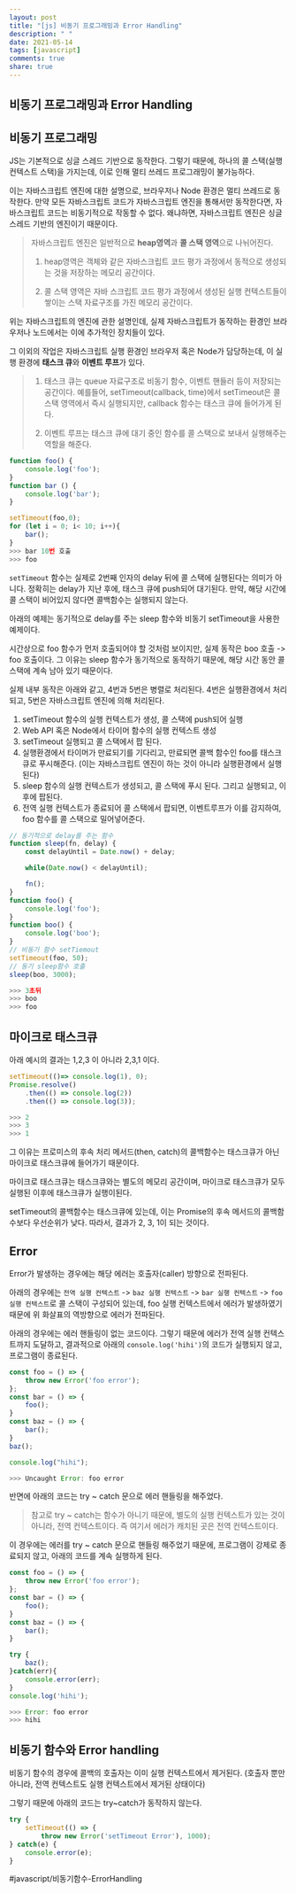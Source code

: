 ```yaml
---
layout: post
title: "[js] 비동기 프로그래밍과 Error Handling"
description: " "
date: 2021-05-14
tags: [javascript]
comments: true
share: true
---
```




## 비동기 프로그래밍과 Error Handling
## 비동기 프로그래밍

JS는 기본적으로 싱글 스레드 기반으로 동작한다.  그렇기 때문에, 하나의 콜 스택(실행 컨텍스트 스택)을 가지는데, 이로 인해 멀티 쓰레드 프로그래밍이 불가능하다.

이는 자바스크립트 엔진에 대한 설명으로, 브라우저나 Node 환경은 멀티 쓰레드로 동작한다. 만약 모든 자바스크립트 코드가 자바스크립트 엔진을 통해서만 동작한다면, 자바스크립트 코드는 비동기적으로 작동할 수 없다. 왜냐하면, 자바스크립트 엔진은 싱글 스레드 기반의 엔진이기 때문이다.


> 자바스크립트 엔진은 일반적으로 **heap영역**과 **콜 스택 영역**으로 나뉘어진다.
> 1. heap영역은 객체와 같은 자바스크립트 코드 평가 과정에서 동적으로 생성되는 것을 저장하는 메모리 공간이다.
>
> 2. 콜 스택 영역은 자바 스크립트 코드 평가 과정에서 생성된 실행 컨텍스트들이 쌓이는 스택 자료구조를 가진 메모리 공간이다.

위는 자바스크립트의 엔진에 관한 설명인데, 실제 자바스크립트가 동작하는 환경인 브라우저나 노드에서는 이에 추가적인 장치들이 있다.

그 이외의 작업은 자바스크립트 실행 환경인 브라우저 혹은 Node가 담당하는데, 이 실행 환경에 **태스크 큐**와 **이벤트 루프**가 있다.

> 1. 태스크 큐는 queue 자료구조로 비동기 함수, 이벤트 핸들러 등이 저장되는 공간이다. 예를들어, setTimeout(callback, time)에서 setTimeout은 콜 스택 영역에서 즉시 실행되지만, callback 함수는 태스크 큐에 들어가게 된다.
>
> 2. 이벤트 루프는 태스크 큐에 대기 중인 함수를 콜 스택으로 보내서 실행해주는 역할을 해준다.


```javascript
function foo() {
    console.log('foo');
}
function bar () {
    console.log('bar');
}

setTimeout(foo,0);
for (let i = 0; i< 10; i++){
    bar();
}
>>> bar 10번 호출
>>> foo
```

`setTimeout` 함수는 실제로 2번째 인자의 delay 뒤에 콜 스택에 실행된다는 의미가 아니다. 정확히는 delay가 지난 후에, 태스크 큐에 push되어 대기된다.
만약, 해당 시간에 콜 스택이 비어있지 않다면 콜백함수는 실행되지 않는다.

아래의 예제는 동기적으로 delay를 주는 sleep 함수와 비동기 setTimeout을 사용한 예제이다.

시간상으로 foo 함수가 먼저 호출되어야 할 것처럼 보이지만, 실제 동작은 boo 호출 -> foo 호출이다. 그 이유는 sleep 함수가 동기적으로 동작하기 때문에, 해당 시간 동안 콜 스택에 계속 남아 있기 때문이다.

실제 내부 동작은 아래와 같고, 4번과 5번은 병렬로 처리된다. 4번은 실행환경에서 처리되고, 5번은 자바스크립트 엔진에 의해 처리된다.

1. setTimeout 함수의 실행 컨텍스트가 생성, 콜 스택에 push되어 실행
2. Web API 혹은 Node에서 타이머 함수의 실행 컨텍스트 생성
3. setTimeout 실행되고 콜 스택에서 팝 된다.
4.  실행환경에서 타이머가 만료되기를 기다리고, 만료되면  콜백 함수인 foo를 태스크 큐로 푸시해준다. (이는 자바스크립트 엔진이 하는 것이 아니라 실행환경에서 실행된다)
5. sleep 함수의 실행 컨텍스트가 생성되고, 콜 스택에 푸시 된다. 그리고 실행되고, 이후에 팝된다.
6. 전역 실행 컨텍스트가 종료되어 콜 스택에서 팝되면, 이벤트루프가 이를 감지하여, foo 함수를 콜 스택으로 밀어넣어준다.


```javascript
// 동기적으로 delay를 주는 함수
function sleep(fn, delay) {
	const delayUntil = Date.now() + delay;

	while(Date.now() < delayUntil);

	fn();
}
function foo() {
	console.log('foo');
}
function boo() {
	console.log('boo');
}
// 비동기 함수 setTiemout
setTimeout(foo, 50);
// 동기 sleep함수 호출
sleep(boo, 3000);

>>> 3초뒤
>>> boo
>>> foo
```


## 마이크로 태스크큐

아래 예시의 결과는 1,2,3 이 아니라 2,3,1 이다.

```javascript
setTimeout(()=> console.log(1), 0);
Promise.resolve()
	.then(() => console.log(2))
	.then(() => console.log(3));

>>> 2
>>> 3
>>> 1
```

그 이유는 프로미스의 후속 처리 메서드(then, catch)의 콜백함수는 태스크큐가 아닌 마이크로 태스크큐에 들어가기 때문이다.

마이크로 태스크큐는 태스크큐와는 별도의 메모리 공간이며, 마이크로 태스크큐가 모두 실행된 이후에 태스크큐가 실행이된다.

setTimeout의 콜백함수는 태스크큐에 있는데, 이는 Promise의 후속 메서드의 콜백함수보다 우선순위가 낮다.  따라서, 결과가 2, 3, 1이 되는 것이다.

## Error

Error가 발생하는 경우에는 해당 에러는 호출자(caller) 방향으로 전파된다.

아래의 경우에는  `전역 실행 컨텍스트` ->  `baz 실행 컨텍스트` -> `bar 실행 컨텍스트` -> `foo 실행 컨텍스트`로 콜 스택이 구성되어 있는데,  foo 실행 컨텍스트에서 에러가 발생하였기 때문에 위 화살표의 역방향으로 에러가 전파된다.

아래의 경우에는 에러 핸들링이 없는 코드이다.
그렇기 때문에 에러가 전역 실행 컨텍스트까지 도달하고, 결과적으로 아래의 `console.log('hihi')`의 코드가 실행되지 않고, 프로그램이 종료된다.

```javascript
const foo = () => {
	throw new Error('foo error');
};
const bar = () => {
	foo();
}
const baz = () => {
	bar();
}
baz();

console.log("hihi");

>>> Uncaught Error: foo error
```


반면에 아래의 코드는 try ~ catch 문으로 에러 핸들링을 해주었다.

> 참고로 try ~ catch는 함수가 아니기 때문에, 별도의 실행 컨텍스트가 있는 것이 아니라, 전역 컨텍스트이다. 즉 여기서 에러가 캐치된 곳은 전역 컨텍스트이다.

이 경우에는 에러를 try ~ catch 문으로 핸들링 해주었기 때문에, 프로그램이 강제로 종료되지 않고, 아래의 코드를 계속 실행하게 된다.

```javascript
const foo = () => {
	throw new Error('foo error');
};
const bar = () => {
	foo();
}
const baz = () => {
	bar();
}

try {
	baz();
}catch(err){
	console.error(err);
}
console.log('hihi');

>>> Error: foo error
>>> hihi
```


## 비동기 함수와 Error handling

비동기 함수의 경우에 콜백의 호출자는 이미 실행 컨텍스트에서 제거된다. (호출자 뿐만 아니라, 전역 컨텍스트도 실행 컨텍스트에서 제거된 상태이다)

그렇기 때문에 아래의 코드는 try~catch가 동작하지 않는다.

```javascript
try {
	setTimeout(() => { 
		throw new Error('setTimeout Error'), 1000);
} catch(e) {
	console.error(e);
}

```





#javascript/비동기함수-ErrorHandling